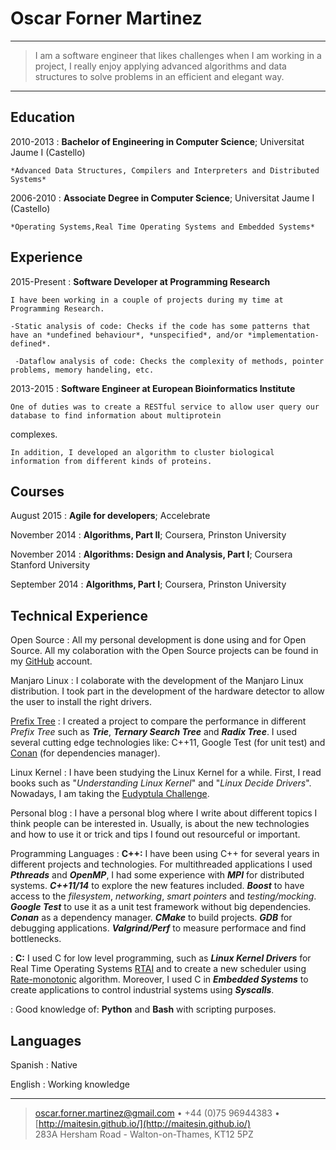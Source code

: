 Oscar Forner Martinez
============

----

>  I am a software engineer that likes challenges when I am working in a project, I really enjoy applying advanced algorithms and data structures to solve problems in an efficient and elegant way.

----

Education
---------

2010-2013
:   **Bachelor of Engineering in Computer Science**; Universitat Jaume I (Castello)

    *Advanced Data Structures, Compilers and Interpreters and Distributed Systems*

2006-2010
:   **Associate Degree in Computer Science**; Universitat Jaume I (Castello)

    *Operating Systems,Real Time Operating Systems and Embedded Systems*

Experience
----------

2015-Present
:   **Software Developer at Programming Research**

    I have been working in a couple of projects during my time at Programming Research.

    -Static analysis of code: Checks if the code has some patterns that have an *undefined behaviour*, *unspecified*, and/or *implementation-defined*.

     -Dataflow analysis of code: Checks the complexity of methods, pointer problems, memory handeling, etc.

2013-2015
:   **Software Engineer at European Bioinformatics Institute**

    One of duties was to create a RESTful service to allow user query our database to find information about multiprotein
complexes.

    In addition, I developed an algorithm to cluster biological information from different kinds of proteins.

Courses
-------
August 2015
:  **Agile for developers**; Accelebrate

November 2014
:  **Algorithms, Part II**; Coursera, Prinston University

November 2014
:  **Algorithms: Design and Analysis, Part I**; Coursera Stanford University

September 2014
:  **Algorithms, Part I**; Coursera, Prinston University

Technical Experience
--------------------

Open Source
:   All my personal development is done using and for Open Source. All my colaboration with the Open Source projects can
be found in my [GitHub](https://github.com/maitesin) account.

Manjaro Linux
:   I colaborate with the development of the Manjaro Linux distribution. I took part in the development of the hardware
detector to allow the user to install the right drivers.

[Prefix Tree](https://github.com/maitesin/tries)
:   I created a project to compare the performance in different *Prefix Tree* such as ***Trie***, ***Ternary Search
Tree*** and ***Radix Tree***. I used several cutting edge technologies like: C++11, Google Test (for unit test) and
[Conan](https://www.conan.io/) (for dependencies manager).

Linux Kernel
:   I have been studying the Linux Kernel for a while. First, I read books such as "*Understanding Linux Kernel*" and
"*Linux Decide Drivers*". Nowadays, I am taking the [Eudyptula Challenge](http://eudyptula-challenge.org/).

Personal blog
:   I have a personal blog where I write about different topics I think people can be interested in. Usually, is about the new technologies and how to use it or trick and tips I found out resourceful or important. 

Programming Languages
:   **C++:** I have been using C++ for several years in different projects and technologies. For multithreaded
applications I used ***Pthreads*** and ***OpenMP***, I had some experience with ***MPI*** for distributed systems.
***C++11/14*** to explore the new features included. ***Boost*** to have access to the *filesystem*, *networking*, *smart pointers* and *testing/mocking*. ***Google Test*** to use it as a unit test framework without big dependencies. ***Conan*** as a dependency manager. ***CMake*** to build projects. ***GDB*** for debugging applications. ***Valgrind/Perf*** to measure performace and find bottlenecks. 

:   **C:** I used C for low level programming, such as ***Linux Kernel Drivers*** for Real Time Operating Systems [RTAI](https://www.rtai.org/) and to create a new scheduler using [Rate-monotonic](https://en.wikipedia.org/wiki/Rate-monotonic_scheduling) algorithm. Moreover, I used C in ***Embedded Systems*** to create applications to control industrial systems using ***Syscalls***.

:   Good knowledge of: **Python** and **Bash** with scripting purposes.

Languages
---------
Spanish
:  Native

English
:  Working knowledge

----

> <oscar.forner.martinez@gmail.com> • +44 (0)75 96944383 • [http://maitesin.github.io/](http://maitesin.github.io/) \
> 283A Hersham Road - Walton-on-Thames, KT12 5PZ

